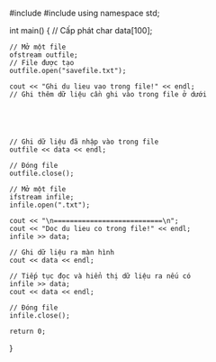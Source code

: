#include <fstream>
#include <iostream>
using namespace std;

int main()
{
    // Cấp phát
    char data[100];

    // Mở một file 
    ofstream outfile;
    // File được tạo
    outfile.open("savefile.txt");

    cout << "Ghi du lieu vao trong file!" << endl;
    // Ghi thêm dữ liệu cần ghi vào trong file ở dưới





    // Ghi dữ liệu đã nhập vào trong file
    outfile << data << endl;

    // Đóng file 
    outfile.close();

    // Mở một file
    ifstream infile;
    infile.open(".txt");

    cout << "\n===========================\n";
    cout << "Doc du lieu co trong file!" << endl;
    infile >> data;

    // Ghi dữ liệu ra màn hình
    cout << data << endl;

    // Tiếp tục đọc và hiển thị dữ liệu ra nếu có 
    infile >> data;
    cout << data << endl;

    // Đóng file
    infile.close();

    return 0;
}
